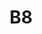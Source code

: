 ---
layout: mote
menu: false
title: B8
letter: B
description: Mote B8
permalink: /B8/
prev: B7
next: C1
---